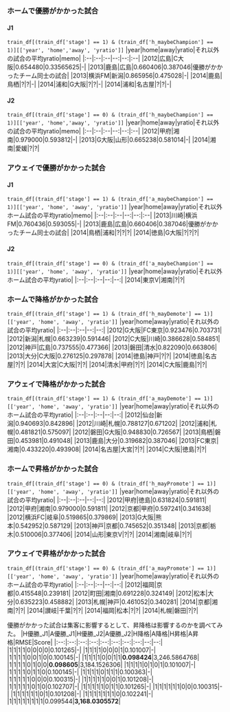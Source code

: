 ### ホームで優勝がかかった試合
#### J1
```train_df[(train_df['stage'] == 1) & (train_df['h_maybeChampion'] == 1)][['year', 'home','away', 'yratio']]```
|year|home|away|yratio|それ以外の試合の平均yratio|memo|
|:--|:--|:--|--:|--:|:--|
|2012|広島|C大阪|0.654480|0.33565625|-|
|2013|鹿島|広島|0.660406|0.387046|優勝がかかったチーム同士の試合|
|2013|横浜FM|新潟|0.865956|0.475028|-|
|2014|鹿島|鳥栖|?|?|-|
|2014|浦和|G大阪|?|?|-|
|2014|浦和|名古屋|?|?|-|


#### J2
```train_df[(train_df['stage'] == 0) & (train_df['h_maybeChampion'] == 1)][['year', 'home','away', 'yratio']]```
|year|home|away|yratio|それ以外の試合の平均yratio|memo|
|:--|:--|:--|--:|--:|:--|
|2012|甲府|湘南|0.979000|0.593812|-|
|2013|G大阪|山形|0.665238|0.581014|-|
|2014|湘南|愛媛|?|?|


### アウェイで優勝がかかった試合
#### J1
```train_df[(train_df['stage'] == 1) & (train_df['a_maybeChampion'] == 1)][['year', 'home', 'away', 'yratio']]```
|year|home|away|yratio|それ以外ホーム試合の平均yratio|memo|
|:--|:--|:--|--:|--:|:--|
|2013|川崎|横浜FM|0.760436|0.593055|-|
|2013|鹿島|広島|0.660406|0.387046|優勝がかかったチーム同士の試合|
|2014|鳥栖|浦和|?|?|?|
|2014|徳島|G大阪|?|?|?|
#### J2
```train_df[(train_df['stage'] == 0) & (train_df['a_maybeChampion'] == 1)][['year', 'home', 'away', 'yratio']]```
|year|home|away|yratio|それ以外ホーム試合の平均yratio|
|:--|:--|:--|--:|--:|
|2014|東京V|湘南|?|?|

### ホームで降格がかかった試合
```train_df[(train_df['stage'] == 1) & (train_df['h_mayDemote'] == 1)][['year', 'home', 'away', 'yratio']]```
|year|home|away|yratio|それ以外の試合の平均yratio|
|:--|:--|:--|--:|--:|
|2012|G大阪|FC東京|0.923476|0.703731|
|2012|新潟|札幌|0.663239|0.591446|
|2012|C大阪|川崎|0.386628|0.584851|
|2012|神戸|広島|0.737555|0.477366|
|2013|磐田|清水|0.822090|0.663806|
|2013|大分|C大阪|0.276125|0.297878|
|2014|徳島|神戸|?|?|
|2014|徳島|名古屋|?|?|
|2014|大宮|C大阪|?|?|
|2014|清水|甲府|?|?|
|2014|C大阪|鹿島|?|?|

### アウェイで降格がかかった試合
```train_df[(train_df['stage'] == 1) & (train_df['a_mayDemote'] == 1)][['year', 'home', 'away', 'yratio']]```
|year|home|away|yratio|それ以外のホーム試合の平均yratio|
|:--|:--|:--|--:|--:|
|2012|仙台|新潟|0.940693|0.842896|
|2012|川崎|札幌|0.788127|0.671202|
|2012|浦和|札幌|0.481821|0.575097|
|2012|磐田|G大阪|0.948830|0.726567|
|2013|鳥栖|磐田|0.453981|0.491048|
|2013|鹿島|大分|0.319682|0.387046|
|2013|FC東京|湘南|0.433220|0.493908|
|2014|名古屋|大宮|?|?|
|2014|C大阪|徳島|?|?|
### ホームで昇格がかかった試合
```train_df[(train_df['stage'] == 0) & (train_df['h_mayPromote'] == 1)][['year', 'home', 'away', 'yratio']]```
|year|home|away|yratio|それ以外の試合の平均yratio|
|:--|:--|:--|--:|--:|
|2012|甲府|徳島|0.631824|0.591811|
|2012|甲府|湘南|0.979000|0.591811|
|2012|京都|甲府|0.597241|0.341638|
|2012|横浜FC|岐阜|0.519865|0.379869|
|2013|G大阪|熊本|0.542952|0.587129|
|2013|神戸|京都|0.745652|0.351348|
|2013|京都|栃木|0.510006|0.377406|
|2014|山形|東京V|?|?|
|2014|湘南|岐阜|?|?|

### アウェイで昇格がかかった試合
```train_df[(train_df['stage'] == 0) & (train_df['a_mayPromote'] == 1)][['year', 'home', 'away', 'yratio']]```
|year|home|away|yratio|それ以外のホーム試合の平均yratio|
|:--|:--|:--|--:|--:|
|2012|福岡|京都|0.415548|0.239181|
|2012|町田|湘南|0.691228|0.324149|
|2012|松本|大分|0.635223|0.458882|
|2013|札幌|神戸|0.461052|0.340281|
|2014|京都|湘南|?|?|
|2014|讃岐|千葉|?|?|
|2014|福岡|松本|?|?|
|2014|札幌|磐田|?|?|

優勝がかかった試合は集客に影響するとして、昇降格は影響するのかを調べてみた。
|H優勝_J1|A優勝_J1|H優勝_J2|A優勝_J2|H降格|A降格|H昇格|A昇格|RMSE|Score|
|:--:|:--:|:--:|:--:|:--:|:--:|:--:|:--:|--:|--:|
|1|1|1|1|0|0|0|0|0.101265|-|
|1|1|1|1|0|0|0|1|0.101007|-|
|1|1|1|1|0|0|1|0|0.100145|-|
|1|1|1|1|0|0|1|1|**0.098424**|3,246.5864768|
|1|1|1|1|0|1|0|0|**0.098605**|3,184.1526306|
|1|1|1|1|0|1|0|1|0.101007|-|
|1|1|1|1|0|1|1|0|0.100145|-|
|1|1|1|1|0|1|1|1|0.100363|-|
|1|1|1|1|1|0|0|0|0.100315|-|
|1|1|1|1|1|0|0|1|0.101208|-|
|1|1|1|1|1|0|1|0|0.102707|-|
|1|1|1|1|1|0|1|1|0.101265|-|
|1|1|1|1|1|1|0|0|0.100315|-|
|1|1|1|1|1|1|0|1|0.101208|-|
|1|1|1|1|1|1|1|0|0.102241|-|
|1|1|1|1|1|1|1|1|0.099544|**3,168.0305572**|

